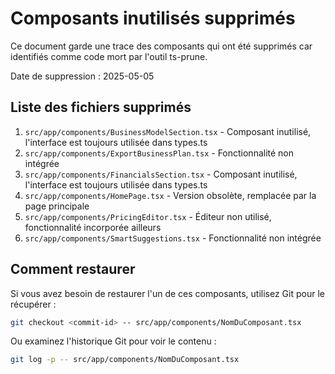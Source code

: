 # Composants inutilisés supprimés

Ce document garde une trace des composants qui ont été supprimés car identifiés comme code mort par l'outil ts-prune.

Date de suppression : 2025-05-05

## Liste des fichiers supprimés

1. `src/app/components/BusinessModelSection.tsx` - Composant inutilisé, l'interface est toujours utilisée dans types.ts
2. `src/app/components/ExportBusinessPlan.tsx` - Fonctionnalité non intégrée
3. `src/app/components/FinancialsSection.tsx` - Composant inutilisé, l'interface est toujours utilisée dans types.ts
4. `src/app/components/HomePage.tsx` - Version obsolète, remplacée par la page principale
5. `src/app/components/PricingEditor.tsx` - Éditeur non utilisé, fonctionnalité incorporée ailleurs
6. `src/app/components/SmartSuggestions.tsx` - Fonctionnalité non intégrée

## Comment restaurer

Si vous avez besoin de restaurer l'un de ces composants, utilisez Git pour le récupérer :

```bash
git checkout <commit-id> -- src/app/components/NomDuComposant.tsx
```

Ou examinez l'historique Git pour voir le contenu :

```bash
git log -p -- src/app/components/NomDuComposant.tsx
```
